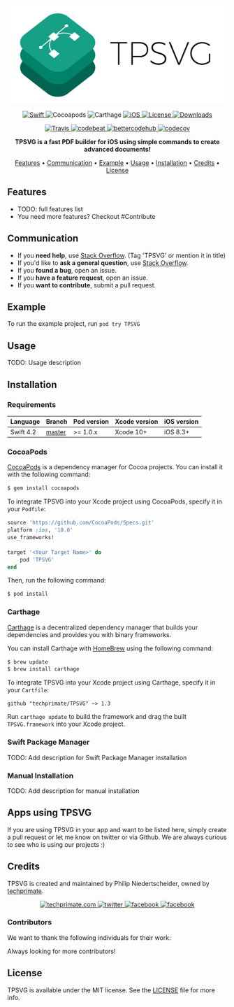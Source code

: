 <p align="center">
	<img src="https://raw.githubusercontent.com/techprimate/TPSVG/master/res/header.png" alt="TPSVG">
</p>

<p align="center">
	<a href="https://github.com/Carthage/Carthage">
		<img src="https://img.shields.io/badge/language-Swift-orange.svg?style=flat-square" alt="Swift"/>
	</a>
	<img src="https://img.shields.io/cocoapods/v/TPSVG.svg?style=flat-square" alt="Cocoapods"/>
	<img src="https://img.shields.io/badge/Carthage-compatible-blue.svg?style=flat-square" alt="Carthage"/>
	<a href="http://cocoapods.org/pods/TPSVG">
		<img src="https://img.shields.io/cocoapods/p/TPSVG.svg?style=flat-square" alt="iOS"/>
	</a>
	<a href="http://cocoapods.org/pods/TPSVG">
		<img src="https://img.shields.io/cocoapods/l/TPSVG.svg?style=flat-square" alt="License"/>
	</a>
	<a href="http://cocoapods.org/pods/TPSVG">
		<img src="https://img.shields.io/cocoapods/dt/TPSVG.svg?style=flat-square" alt="Downloads"/>
	</a>
</p>

<p align="center">
	<a href="https://travis-ci.org/techprimate/TPSVG">
		<img src="https://travis-ci.org/techprimate/TPSVG.svg?branch=master&style=flat-square" alt="Travis">
	</a>
	<a href="https://codebeat.co/projects/github-com-techprimate-TPSVG-master">
		<img src="https://codebeat.co/badges/ea2a8d79-a50c-43ea-a05a-2ac57baf84de" alt="codebeat">
	</a>
	<a href="https://bettercodehub.com/results/Techprimate/TPSVG">
		<img src="https://bettercodehub.com/edge/badge/Techprimate/TPSVG" alt="bettercodehub">
	</a>
	<a href="https://codecov.io/gh/techprimate/TPSVG">
		<img src="https://img.shields.io/codecov/c/github/techprimate/TPSVG.svg?style=flat-square" alt="codecov">
	</a>
</p>

<p align="center">
	<b>
	TPSVG is a fast PDF builder for iOS using simple commands to create advanced documents!
	</b>
</p>

<p align="center">
    <a href="#features">Features</a>
  • <a href="#communication">Communication</a>
  • <a href="#usage">Example</a>
  • <a href="#usage">Usage</a>
  • <a href="#installation">Installation</a>
  • <a href="#credits">Credits</a>
  • <a href="#license">License</a>
</p>

## Features

- TODO: full features list
- You need more features? Checkout #Contribute

## Communication

- If you **need help**, use [Stack Overflow](http://stackoverflow.com/questions/tagged/TPSVG). (Tag 'TPSVG' or mention it in title)
- If you'd like to **ask a general question**, use [Stack Overflow](http://stackoverflow.com/questions/tagged/TPSVG).
- If you **found a bug**, open an issue.
- If you **have a feature request**, open an issue.
- If you **want to contribute**, submit a pull request.

## Example

To run the example project, run `pod try TPSVG`

## Usage

TODO: Usage description

## Installation

### Requirements

| Language  | Branch | Pod version | Xcode version | iOS version |
| --------- | ------ | ----------- | ------------- | ----------- |
| Swift 4.2 | [master](https://github.com/techprimate/TPSVG/tree/master) | >= 1.0.x | Xcode 10+ | iOS 8.3+ |

### CocoaPods

[CocoaPods](http://cocoapods.org) is a dependency manager for Cocoa projects. You can install it with the following command:

```bash
$ gem install cocoapods
```

To integrate TPSVG into your Xcode project using CocoaPods, specify it in your `Podfile`:

```ruby
source 'https://github.com/CocoaPods/Specs.git'
platform :ios, '10.0'
use_frameworks!

target '<Your Target Name>' do
    pod 'TPSVG'
end
```

Then, run the following command:

```bash
$ pod install
```

### Carthage

[Carthage](https://github.com/Carthage/Carthage) is a decentralized dependency manager that builds your dependencies and provides you with binary frameworks.

You can install Carthage with [HomeBrew](http://brew.sh/) using the following command:

```bash
$ brew update
$ brew install carthage
```

To integrate TPSVG into your Xcode project using Carthage, specify it in your `Cartfile`:

```ogdl
github "techprimate/TPSVG" ~> 1.3
```

Run `carthage update` to build the framework and drag the built `TPSVG.framework` into your Xcode project.

### Swift Package Manager

TODO: Add description for Swift Package Manager installation

### Manual Installation

TODO: Add description for manual installation

## Apps using TPSVG

If you are using TPSVG in your app and want to be listed here, simply create a pull request or let me know on twitter or via Github.
We are always curious to see who is using our projects :)

## Credits

TPSVG is created and maintained by Philip Niedertscheider, owned by [techprimate](https://www.github.com/techprimate).

<p align="center">
	<a href="https://www.techprimate.com">
		<img src="https://img.shields.io/badge/www-techprimate.com-lightgrey.svg?style=flat-square" alt="techprimate.com">
	</a>
	<a href="http://twitter.com/techprimate">
	    <img src="https://img.shields.io/badge/twitter-@techprimate-blue.svg?style=flat-square" alt="twitter">
	</a>
	<a href="https://instagram.com/techprimate">
		<img src="https://img.shields.io/badge/instagram-@techprimate-c13584.svg?style=flat-square" alt="facebook">
	</a>
	<a href="https://facebook.com/techprimate">
		<img src="https://img.shields.io/badge/facebook-@techprimate-blue.svg?style=flat-square" alt="facebook">
	</a>
</p>


### Contributors

We want to thank the following individuals for their work:

Always looking for more contributors!

## License

TPSVG is available under the MIT license. See the [LICENSE](LICENSE) file for more info.

